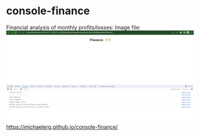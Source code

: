 # console-finance

Financial analysis of monthly profits/losses:
Image file:
![Alt text](<Screenshot of console.png>)
https://michaelerg.github.io/console-finance/
